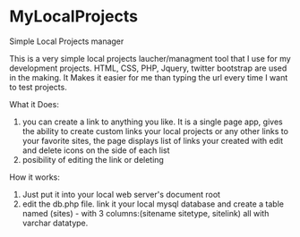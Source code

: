 # MyLocalProjects
Simple Local Projects manager

 This is a very simple local projects laucher/managment tool that I use for my development projects. 
 HTML, CSS, PHP, Jquery, twitter bootstrap are used in the making.
 It Makes it easier for me than typing the url every time I want to test projects. 
 
 What it Does:
 
 1. you can create a link to anything you like. It is a single page app, gives the ability to create custom links your local projects 
 or any other links to your favorite sites, the page displays list of links your created with edit and delete icons on the side of each list
 2. posibility of editing the link or deleting 
 
How it works:

1. Just put it into your local web server's document root
2. edit the db.php file. link it your local mysql database and create a table named (sites) - with 3 columns:(sitename 
sitetype, sitelink) all with varchar datatype.
